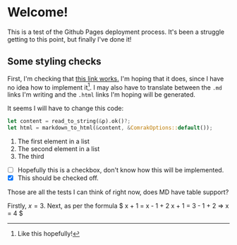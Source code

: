 # Welcome!

This is a test of the Github Pages deployment process.
It's been a struggle getting to this point, but finally I've done it!

## Some styling checks

First, I'm checking that [this link works.](./test.md)
I'm hoping that it does, since I have no idea how to implement it[^1].
I may also have to translate between the `.md` links I'm writing and the `.html` links I'm hoping will be generated.

[^1]: Like this hopefully!

It seems I will have to change this code:

```rust
let content = read_to_string(&p).ok()?;
let html = markdown_to_html(&content, &ComrakOptions::default());
```

1. The first element in a list
2. The second element in a list
3. The third

 * [ ] Hopefully this is a checkbox, don't know how this will be implemented.
 * [x] This should be checked off.

Those are all the tests I can think of right now, does MD have table support?

Firstly, $x=3$.
Next, as per the formula 
$ x + 1 = x - 1 + 2
  x + 1 = 3 - 1 + 2
    => x = 4
$